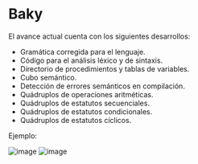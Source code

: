 # Baky

El avance actual cuenta con los siguientes desarrollos:

- Gramática corregida para el lenguaje.
- Código para el análisis léxico y de sintaxis.
- Directorio de procedimientos y tablas de variables.
- Cubo semántico.
- Detección de errores semánticos en compilación.
- Quádruplos de operaciones aritméticas.
- Quádruplos de estatutos secuenciales.
- Quádruplos de estatutos condicionales.
- Quádruplos de estatutos cíclicos.

Ejemplo:

![image](https://user-images.githubusercontent.com/43384941/200096480-0566fde4-c58c-4c88-8777-babff861d140.png)
![image](https://user-images.githubusercontent.com/43384941/200096713-c321a135-3e55-407d-b096-dba8f6a1b11e.png)



